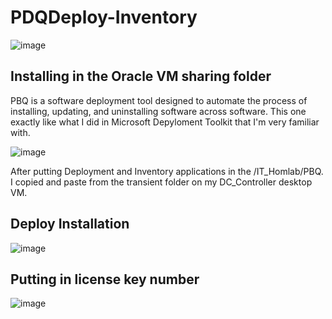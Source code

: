 # PDQDeploy-Inventory

![image](https://github.com/user-attachments/assets/8268cf28-01d6-46f6-a6b7-420090708151)

<h2>Installing in the Oracle VM sharing folder</h2>

<p> PBQ is a software deployment tool designed to automate the process of installing, updating, and uninstalling software across
  software. This one exactly like what I did in Microsoft Depyloment Toolkit that I'm very familiar with.  </p>

![image](https://github.com/user-attachments/assets/6e9e3234-b0a5-42bb-ab81-a9f9dd11a7eb)

<p>After putting Deployment and Inventory applications in the /IT_Homlab/PBQ. I copied and paste from
the transient folder on my DC_Controller desktop VM.</p>

<h2>Deploy Installation</h2>

![image](https://github.com/user-attachments/assets/2f76eba3-c6bb-4984-8f86-41c0c16265c2)


<h2>Putting in license key number</h2>

![image](https://github.com/user-attachments/assets/6e79b7a6-2d78-4fd1-a35c-55e8ff1c7289)
